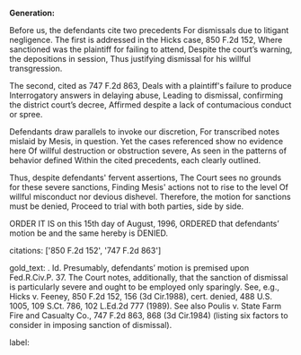 **Generation:**

Before us, the defendants cite two precedents
For dismissals due to litigant negligence.
The first is addressed in the Hicks case, 850 F.2d 152,
Where sanctioned was the plaintiff for failing to attend,
Despite the court’s warning, the depositions in session,
Thus justifying dismissal for his willful transgression.

The second, cited as 747 F.2d 863,
Deals with a plaintiff's failure to produce
Interrogatory answers in delaying abuse,
Leading to dismissal, confirming the district court’s decree,
Affirmed despite a lack of contumacious conduct or spree.

Defendants draw parallels to invoke our discretion,
For transcribed notes mislaid by Mesis, in question.
Yet the cases referenced show no evidence here
Of willful destruction or obstruction severe,
As seen in the patterns of behavior defined
Within the cited precedents, each clearly outlined.

Thus, despite defendants' fervent assertions,
The Court sees no grounds for these severe sanctions,
Finding Mesis' actions not to rise to the level
Of willful misconduct nor devious dishevel.
Therefore, the motion for sanctions must be denied,
Proceed to trial with both parties, side by side.

ORDER
IT IS on this 15th day of August, 1996,
ORDERED that defendants’ motion be and the same hereby is DENIED.

citations: ['850 F.2d 152', '747 F.2d 863']

gold_text: . Id. Presumably, defendants’ motion is premised upon Fed.R.Civ.P. 37. The Court notes, additionally, that the sanction of dismissal is particularly severe and ought to be employed only sparingly. See, e.g., Hicks v. Feeney, 850 F.2d 152, 156 (3d Cir.1988), cert. denied, 488 U.S. 1005, 109 S.Ct. 786, 102 L.Ed.2d 777 (1989). See also Poulis v. State Farm Fire and Casualty Co., 747 F.2d 863, 868 (3d Cir.1984) (listing six factors to consider in imposing sanction of dismissal).

label: 